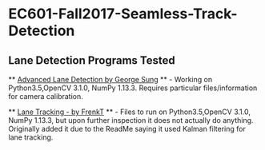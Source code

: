 # EC601-Fall2017-Seamless-Track-Detection

## Lane Detection Programs Tested

** [Advanced Lane Detection by George Sung](https://github.com/georgesung/advanced_lane_detection) ** - Working on Python3.5,OpenCV 3.1.0, NumPy 1.13.3. Requires particular files/information for camera calibration.

** [Lane Tracking - by FrenkT](https://github.com/FrenkT/LaneTracking) ** - Files to run on Python3.5,OpenCV 3.1.0, NumPy 1.13.3, but upon further inspection it does not actually do anything. Originally added it due to the ReadMe saying it used Kalman filtering for lane tracking. 
